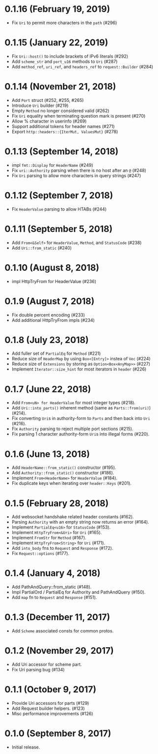 # 0.1.16 (February 19, 2019)

* Fix `Uri` to permit more characters in the `path` (#296)

# 0.1.15 (January 22, 2019)

* Fix `Uri::host()` to include brackets of IPv6 literals (#292)
* Add `scheme_str` and `port_u16` methods to `Uri` (#287)
* Add `method_ref`, `uri_ref`, and `headers_ref` to `request::Builder` (#284)

# 0.1.14 (November 21, 2018)

* Add `Port` struct (#252, #255, #265)
* Introduce `Uri` builder (#219)
* Empty `Method` no longer considered valid (#262)
* Fix `Uri` equality when terminating question mark is present (#270)
* Allow % character in userinfo (#269)
* Support additional tokens for header names (#271)
* Export `http::headers::{IterMut, ValuesMut}` (#278)

# 0.1.13 (September 14, 2018)

* impl `fmt::Display` for `HeaderName` (#249)
* Fix `uri::Authority` parsing when there is no host after an `@` (#248)
* Fix `Uri` parsing to allow more characters in query strings (#247)

# 0.1.12 (September 7, 2018)

* Fix `HeaderValue` parsing to allow HTABs (#244)

# 0.1.11 (September 5, 2018)

* Add `From<&Self>` for `HeaderValue`, `Method`, and `StatusCode` (#238)
* Add `Uri::from_static` (#240)

# 0.1.10 (August 8, 2018)

* impl HttpTryFrom<String> for HeaderValue (#236)

# 0.1.9 (August 7, 2018)

* Fix double percent encoding (#233)
* Add additional HttpTryFrom impls (#234)

# 0.1.8 (July 23, 2018)

* Add fuller set of `PartialEq` for `Method` (#221)
* Reduce size of `HeaderMap` by using `Box<[Entry]>` instea of `Vec` (#224)
* Reduce size of `Extensions` by storing as `Option<Box<AnyMap>>` (#227)
* Implement `Iterator::size_hint` for most iterators in `header` (#226)

# 0.1.7 (June 22, 2018)

* Add `From<uN> for HeaderValue` for most integer types (#218).
* Add `Uri::into_parts()` inherent method (same as `Parts::from(uri)`) (#214).
* Fix converting `Uri`s in authority-form to `Parts` and then back into `Uri` (#216).
* Fix `Authority` parsing to reject multiple port sections (#215).
* Fix parsing 1 character authority-form `Uri`s into illegal forms (#220).

# 0.1.6 (June 13, 2018)

* Add `HeaderName::from_static()` constructor (#195).
* Add `Authority::from_static()` constructor (#186).
* Implement `From<HeaderName>` for `HeaderValue` (#184).
* Fix duplicate keys when iterating over `header::Keys` (#201).

# 0.1.5 (February 28, 2018)

* Add websocket handshake related header constants (#162).
* Parsing `Authority` with an empty string now returns an error (#164).
* Implement `PartialEq<u16>` for `StatusCode` (#153).
* Implement `HttpTryFrom<&Uri>` for `Uri` (#165).
* Implement `FromStr` for `Method` (#167).
* Implement `HttpTryFrom<String>` for `Uri` (#171).
* Add `into_body` fns to `Request` and `Response` (#172).
* Fix `Request::options` (#177).

# 0.1.4 (January 4, 2018)

* Add PathAndQuery::from_static (#148).
* Impl PartialOrd / PartialEq for Authority and PathAndQuery (#150).
* Add `map` fn to `Request` and `Response` (#151).

# 0.1.3 (December 11, 2017)

* Add `Scheme` associated consts for common protos.

# 0.1.2 (November 29, 2017)

* Add Uri accessor for scheme part.
* Fix Uri parsing bug (#134)

# 0.1.1 (October 9, 2017)

* Provide Uri accessors for parts (#129)
* Add Request builder helpers. (#123)
* Misc performance improvements (#126)

# 0.1.0 (September 8, 2017)

* Initial release.
